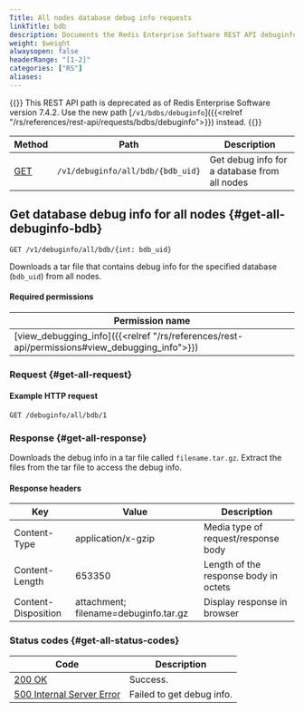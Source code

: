 ```yaml
---
Title: All nodes database debug info requests
linkTitle: bdb
description: Documents the Redis Enterprise Software REST API debuginfo/all/bdb requests.
weight: $weight
alwaysopen: false
headerRange: "[1-2]"
categories: ["RS"]
aliases: 
---
```


{{<banner-article>}}
This REST API path is deprecated as of Redis Enterprise Software version 7.4.2. Use the new path [`/v1/bdbs/debuginfo`]({{<relref "/rs/references/rest-api/requests/bdbs/debuginfo">}}) instead.
{{</banner-article>}}

| Method | Path | Description |
|--------|------|-------------|
| [GET](#get-all-debuginfo-bdb) | `/v1/debuginfo/all/bdb/{bdb_uid}` | Get debug info for a database from all nodes |

## Get database debug info for all nodes {#get-all-debuginfo-bdb}

	GET /v1/debuginfo/all/bdb/{int: bdb_uid}

Downloads a tar file that contains debug info for the specified database (`bdb_uid`) from all nodes.

#### Required permissions

| Permission name |
|-----------------|
| [view_debugging_info]({{<relref "/rs/references/rest-api/permissions#view_debugging_info">}}) |

### Request {#get-all-request} 

#### Example HTTP request

	GET /debuginfo/all/bdb/1 

### Response {#get-all-response} 

Downloads the debug info in a tar file called `filename.tar.gz`. Extract the files from the tar file to access the debug info.

#### Response headers

| Key | Value | Description |
|-----|-------|-------------|
| Content-Type | application/x-gzip | Media type of request/response body |
| Content-Length | 653350 | Length of the response body in octets |
| Content-Disposition | attachment; filename=debuginfo.tar.gz | Display response in browser 

### Status codes {#get-all-status-codes} 

| Code | Description |
|------|-------------|
| [200 OK](http://www.w3.org/Protocols/rfc2616/rfc2616-sec10.html#sec10.2.1) | Success. |
| [500 Internal Server Error](http://www.w3.org/Protocols/rfc2616/rfc2616-sec10.html#sec10.5.1) | Failed to get debug info. |
